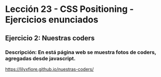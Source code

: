# Lección 23 - CSS Positioning - Ejercicios enunciados
## Ejercicio 2: Nuestras coders
### Descripción: En está página web se muestra fotos de coders, agregadas desde javascript.

https://lilyxfiore.github.io/nuestras-coders/
